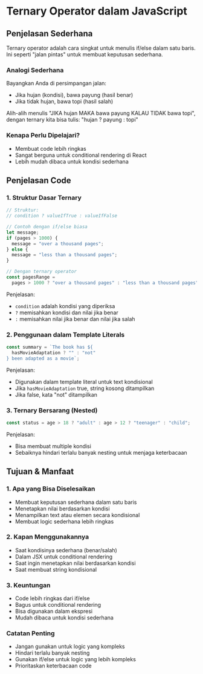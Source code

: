# Ternary Operator dalam JavaScript

## Penjelasan Sederhana

Ternary operator adalah cara singkat untuk menulis if/else dalam satu baris. Ini seperti "jalan pintas" untuk membuat keputusan sederhana.

### Analogi Sederhana

Bayangkan Anda di persimpangan jalan:

- Jika hujan (kondisi), bawa payung (hasil benar)
- Jika tidak hujan, bawa topi (hasil salah)

Alih-alih menulis "JIKA hujan MAKA bawa payung KALAU TIDAK bawa topi", dengan ternary kita bisa tulis: "hujan ? payung : topi"

### Kenapa Perlu Dipelajari?

- Membuat code lebih ringkas
- Sangat berguna untuk conditional rendering di React
- Lebih mudah dibaca untuk kondisi sederhana

## Penjelasan Code

### 1. Struktur Dasar Ternary

```javascript
// Struktur:
// condition ? valueIfTrue : valueIfFalse

// Contoh dengan if/else biasa
let message;
if (pages > 1000) {
  message = "over a thousand pages";
} else {
  message = "less than a thousand pages";
}

// Dengan ternary operator
const pagesRange =
  pages > 1000 ? "over a thousand pages" : "less than a thousand pages";
```

Penjelasan:

- `condition` adalah kondisi yang diperiksa
- `?` memisahkan kondisi dan nilai jika benar
- `:` memisahkan nilai jika benar dan nilai jika salah

### 2. Penggunaan dalam Template Literals

```javascript
const summary = `The book has ${
  hasMovieAdaptation ? "" : "not"
} been adapted as a movie`;
```

Penjelasan:

- Digunakan dalam template literal untuk text kondisional
- Jika `hasMovieAdaptation` true, string kosong ditampilkan
- Jika false, kata "not" ditampilkan

### 3. Ternary Bersarang (Nested)

```javascript
const status = age > 18 ? "adult" : age > 12 ? "teenager" : "child";
```

Penjelasan:

- Bisa membuat multiple kondisi
- Sebaiknya hindari terlalu banyak nesting untuk menjaga keterbacaan

## Tujuan & Manfaat

### 1. Apa yang Bisa Diselesaikan

- Membuat keputusan sederhana dalam satu baris
- Menetapkan nilai berdasarkan kondisi
- Menampilkan text atau elemen secara kondisional
- Membuat logic sederhana lebih ringkas

### 2. Kapan Menggunakannya

- Saat kondisinya sederhana (benar/salah)
- Dalam JSX untuk conditional rendering
- Saat ingin menetapkan nilai berdasarkan kondisi
- Saat membuat string kondisional

### 3. Keuntungan

- Code lebih ringkas dari if/else
- Bagus untuk conditional rendering
- Bisa digunakan dalam ekspresi
- Mudah dibaca untuk kondisi sederhana

### Catatan Penting

- Jangan gunakan untuk logic yang kompleks
- Hindari terlalu banyak nesting
- Gunakan if/else untuk logic yang lebih kompleks
- Prioritaskan keterbacaan code
